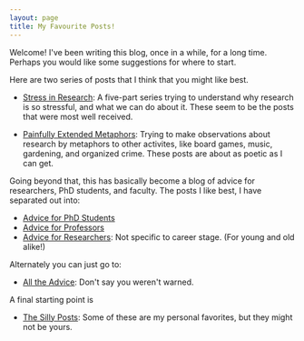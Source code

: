 ```yaml
---
layout: page
title: My Favourite Posts!
---
```


Welcome! I've been writing this blog, once in a while, for a long time. 
Perhaps you would like some suggestions for where to start.

Here are two series of posts that I think that you might like best.

* [Stress in Research](/tag/stress%20in%20research): A five-part
series trying to understand why research is so stressful,
and what we can do about it. These seem to be the posts that
were most well received.

* [Painfully Extended Metaphors](/tag/painfully%20extended%20metaphors):
Trying to make observations about research by metaphors
to other activites, like board games, music, gardening, and organized crime.
These posts are about as poetic as I can get.

Going beyond that, this has basically become a blog of advice for
researchers, PhD students, and faculty. The posts I like best, 
I have separated out into:

* [Advice for PhD Students](/tag/advice%20for%20phd%20students)
* [Advice for Professors](/tag/advice%20for%20professors)
* [Advice for Researchers](/tag/advice%20for%20researchers): 
Not specific to career stage. (For young and old alike!)

Alternately you can just go to:

* [All the Advice](/tag/advice): Don't say you weren't warned.

A final starting point is

* [The Silly Posts](/tag/silly): Some of these are my personal favorites, but they might not be yours.

